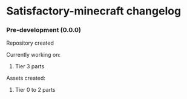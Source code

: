 # Satisfactory-minecraft changelog
### Pre-development (0.0.0)
Repository created

Currently working on:
1. Tier 3 parts

Assets created:
1. Tier 0 to 2 parts
